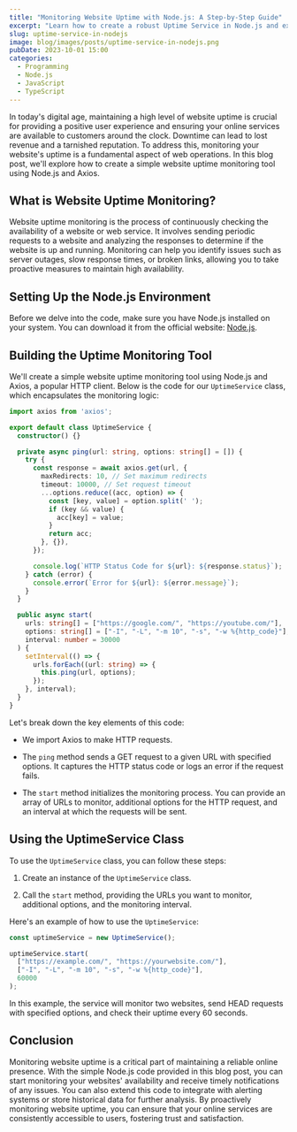 ```yaml
---
title: "Monitoring Website Uptime with Node.js: A Step-by-Step Guide"
excerpt: "Learn how to create a robust Uptime Service in Node.js and explore best practices for writing clean and maintainable code."
slug: uptime-service-in-nodejs
image: blog/images/posts/uptime-service-in-nodejs.png
pubDate: 2023-10-01 15:00
categories:
  - Programming
  - Node.js
  - JavaScript
  - TypeScript
---
```



In today's digital age, maintaining a high level of website uptime is crucial for providing a positive user experience and ensuring your online services are available to customers around the clock. Downtime can lead to lost revenue and a tarnished reputation. To address this, monitoring your website's uptime is a fundamental aspect of web operations. In this blog post, we'll explore how to create a simple website uptime monitoring tool using Node.js and Axios.


## What is Website Uptime Monitoring?

Website uptime monitoring is the process of continuously checking the availability of a website or web service. It involves sending periodic requests to a website and analyzing the responses to determine if the website is up and running. Monitoring can help you identify issues such as server outages, slow response times, or broken links, allowing you to take proactive measures to maintain high availability.

## Setting Up the Node.js Environment

Before we delve into the code, make sure you have Node.js installed on your system. You can download it from the official website: [Node.js](https://nodejs.org/).

## Building the Uptime Monitoring Tool

We'll create a simple website uptime monitoring tool using Node.js and Axios, a popular HTTP client. Below is the code for our `UptimeService` class, which encapsulates the monitoring logic:


```typescript
import axios from 'axios';

export default class UptimeService {
  constructor() {}

  private async ping(url: string, options: string[] = []) {
    try {
      const response = await axios.get(url, {
        maxRedirects: 10, // Set maximum redirects
        timeout: 10000, // Set request timeout
        ...options.reduce((acc, option) => {
          const [key, value] = option.split(' ');
          if (key && value) {
            acc[key] = value;
          }
          return acc;
        }, {}),
      });

      console.log(`HTTP Status Code for ${url}: ${response.status}`);
    } catch (error) {
      console.error(`Error for ${url}: ${error.message}`);
    }
  }

  public async start(
    urls: string[] = ["https://google.com/", "https://youtube.com/"],
    options: string[] = ["-I", "-L", "-m 10", "-s", "-w %{http_code}"],
    interval: number = 30000
  ) {
    setInterval(() => {
      urls.forEach((url: string) => {
        this.ping(url, options);
      });
    }, interval);
  }
}
```

Let's break down the key elements of this code:

- We import Axios to make HTTP requests.

- The `ping` method sends a GET request to a given URL with specified options. It captures the HTTP status code or logs an error if the request fails.

- The `start` method initializes the monitoring process. You can provide an array of URLs to monitor, additional options for the HTTP request, and an interval at which the requests will be sent.


## Using the UptimeService Class

To use the `UptimeService` class, you can follow these steps:

1. Create an instance of the `UptimeService` class.

2. Call the `start` method, providing the URLs you want to monitor, additional options, and the monitoring interval.

Here's an example of how to use the `UptimeService`:

```javascript
const uptimeService = new UptimeService();

uptimeService.start(
  ["https://example.com/", "https://yourwebsite.com/"],
  ["-I", "-L", "-m 10", "-s", "-w %{http_code}"],
  60000
);
```


In this example, the service will monitor two websites, send HEAD requests with specified options, and check their uptime every 60 seconds.


## Conclusion

Monitoring website uptime is a critical part of maintaining a reliable online presence. With the simple Node.js code provided in this blog post, you can start monitoring your websites' availability and receive timely notifications of any issues. You can also extend this code to integrate with alerting systems or store historical data for further analysis. By proactively monitoring website uptime, you can ensure that your online services are consistently accessible to users, fostering trust and satisfaction.